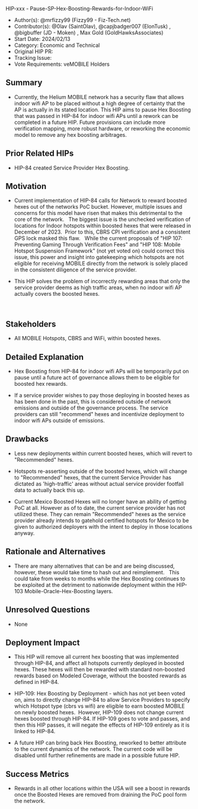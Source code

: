HIP-xxx - Pause-SP-Hex-Boosting-Rewards-for-Indoor-WiFi

- Author(s): @mrfizzy99 (Fizzy99 - Fiz-Tech.net)
- Contributor(s): @0lav (SaintOlav), @capjbadger007 (ElonTusk) , @bigbuffer (JD - Moken) , Max Gold (GoldHawksAssociates)
- Start Date: 2024/02/13
- Category: Economic and Technical
- Original HIP PR: <!-- leave this empty; maintainer will fill in ID of this pull request -->
- Tracking Issue: <!-- leave this empty; maintainer will create a discussion issue -->
- Vote Requirements: veMOBILE Holders

## Summary

- Currently, the Helium MOBILE network has a security flaw that allows indoor wifi AP to be placed without a high degree of certainty that the AP is actually in its stated location.  This HIP aims to pause Hex Boosting that was passed in HIP-84 for indoor wifi APs until a rework can be completed in a future HIP.  Future provisions can include more verification mapping, more robust hardware, or reworking the economic model to remove any hex boosting arbitrages.


## Prior Related HIPs

- HIP-84 created Service Provider Hex Boosting.


## Motivation

- Current implementation of HIP-84 calls for Network to reward boosted hexes out of the networks PoC bucket. However, multiple issues and concerns for this model have risen that makes this detrimental to the core of the network.
  The biggest issue is the unchecked verification of locations for Indoor hotspots within boosted hexes that were released in December of 2023.  Prior to this, CBRS CPI verification and a consistent GPS lock masked this flaw.
  While the current proposals of "HIP 107: Preventing Gaming Through Verification Fees" and "HIP 108: Mobile Hotspot Suspension Framework" (not yet voted on) could correct this issue, this power and insight into gatekeeping which hotspots are not eligible for receiving MOBILE directly from the network is solely placed in the consistent diligence of the service provider.

- This HIP solves the problem of incorrectly rewarding areas that only the service provider deems as high traffic areas, when no indoor wifi AP actually covers the boosted hexes.

  

## Stakeholders

- All MOBILE Hotspots, CBRS and WiFi, within boosted hexes.  


## Detailed Explanation

- Hex Boosting from HIP-84 for indoor wifi APs will be temporarily put on pause until a future act of governance allows them to be eligible for boosted hex rewards.

- If a service provider wishes to pay those deploying in boosted hexes as has been done in the past, this is considered outside of network emissions and outside of the governance process.  The service providers can still "recommend" hexes and incentivize deployment to indoor wifi APs outside of emissions.


## Drawbacks

- Less new deployments within current boosted hexes, which will revert to "Recommended" hexes.
  
- Hotspots re-asserting outside of the boosted hexes, which will change to "Recommended" hexes, that the current Service Provider has dictated as 'high-traffic' areas without actual service provider footfall data to actually back this up.
  
- Current Mexico Boosted Hexes will no longer have an ability of getting PoC at all. However as of to date, the current service provider has not utilized these. They can remain "Recommended" hexes as the service provider already intends to gatehold certified hotspots for Mexico to be given to authorized deployers with the intent to deploy in those locations anyway. 


## Rationale and Alternatives

- There are many alternatives that can be and are being discussed, however, these would take time to hash out and reimplement.   This could take from weeks to months while the Hex Boosting continues to be exploited at the detriment to nationwide deployment within the HIP-103 Mobile-Oracle-Hex-Boosting layers.  


## Unresolved Questions

- None


## Deployment Impact

- This HIP will remove all current hex boosting that was implemented through HIP-84, and affect all hotspots currently deployed in boosted hexes. These hexes will then be rewarded with standard non-boosted rewards based on Modeled Coverage, without the boosted rewards as defined in HIP-84.
  
- HIP-109: Hex Boosting by Deployment - which has not yet been voted on, aims to directly change HIP-84 to allow Service Providers to specify which Hotspot type (cbrs vs wifi) are eligible to earn boosted MOBILE on newly boosted hexes.  However, HIP-109 does not change current hexes boosted through HIP-84. If HIP-109 goes to vote and passes, and then this HIP passes, it will negate the effects of HIP-109 entirely as it is linked to HIP-84. 

- A future HIP can bring back Hex Boosting, reworked to better attribute to the current dynamics of the network. The current code will be disabled until further refinements are made in a possible future HIP.


## Success Metrics

- Rewards in all other locations within the USA will see a boost in rewards once the Boosted Hexes are removed from draining the PoC pool form the network.
